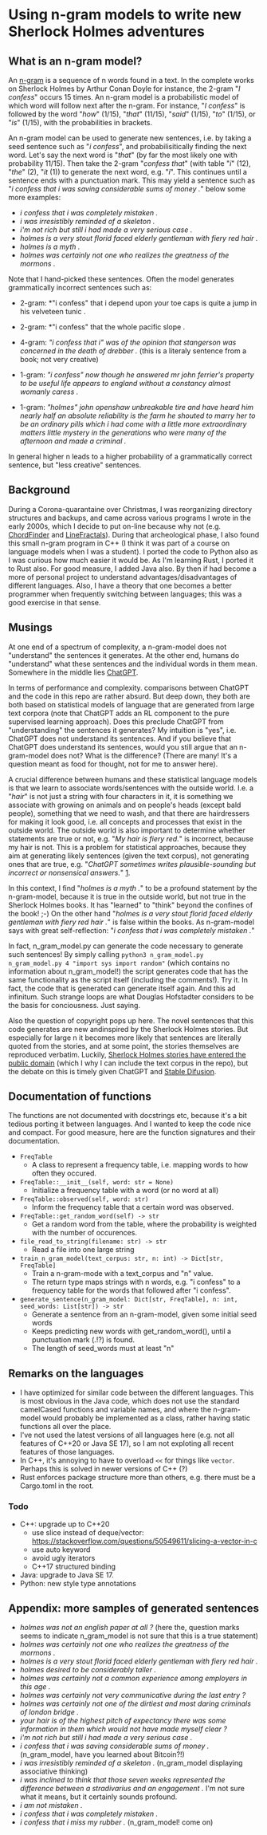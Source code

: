 # Using n-gram models to write new Sherlock Holmes adventures

## What is an n-gram model?

An [n-gram](https://en.wikipedia.org/wiki/N-gram) is a sequence of n words found in a text. In the complete works on Sherlock Holmes by Arthur Conan Doyle for instance, the 2-gram "*I confess*" occurs 15 times. An n-gram model is a probabilistic model of which word will follow next after the n-gram. For instance, "*I confess*" is followed by the word "*how*" (1/15), "*that*" (11/15), "*said*" (1/15), "*to*" (1/15), or "*is*" (1/15), with the probabilities in brackets.

An n-gram model can be used to generate new sentences, i.e. by taking a seed sentence such as "*i confess*", and probabilisitically finding the next word. Let's say the next word is "*that*" (by far the most likely one with probability 11/15). Then take the 2-gram "*confess that*" (with table "*i*" (12), "*the*" (2), "*it* (1)) to generate the next word, e.g. "*i*". This continues until a sentence ends with a punctuation mark. This may yield a sentence such as "*i confess that i was saving considerable sums of money .*" below some more examples:

* *i confess that i was completely mistaken .*
* *i was irresistibly reminded of a skeleton .*
* *i'm not rich but still i had made a very serious case .*
* *holmes is a very stout florid faced elderly gentleman with fiery red hair .*
* *holmes is a myth .*
* *holmes was certainly not one who realizes the greatness of the mormons .*

Note that I hand-picked these sentences. Often the model generates grammatically incorrect sentences such as:

* 2-gram: *"i confess" that i depend upon your toe caps is quite a jump in his velveteen tunic .
* 2-gram: *"i confess" that the whole pacific slope .
* 4-gram: *"i confess that i" was of the opinion that stangerson was concerned in the death of drebber .* (this is a literaly sentence from a book; not very creative)
* 1-gram: *"i confess" now though he answered mr john ferrier's property to be useful life appears to england without a constancy almost womanly caress .*

* 1-gram: *"holmes" john openshaw unbreakable tire and have heard him nearly half an absolute reliability is the farm he shouted to marry her to be an ordinary pills which i had come with a little more extraordinary matters little mystery in the generations who were many of the afternoon and made a criminal .*

In general higher n leads to a higher probability of a grammatically correct sentence, but "less creative" sentences. 

## Background

During a Corona-quarantaine over Christmas, I was reorganizing directory structures and backups, and came across various programs I wrote in the early 2000s, which I decide to put on-line because why not (e.g. [ChordFinder](https://github.com/stulp/chordfinder) and [LineFractals](https://github.com/stulp/linefractals)). During that archeological phase, I also found this small n-gram program in C++ (I think it was part of a course on language models when I was a student). I ported the code to Python also as I was curious how much easier it would be. As I'm learning Rust, I ported it to Rust also. For good measure, I added Java also. By then if had become a more of personal project to understand advantages/disadvantages of different languages. Also, I have a theory that one becomes a better programmer when frequently switching between languages; this was a good exercise in that sense.

## Musings

At one end of a spectrum of complexity, a n-gram-model does not "understand" the sentences it generates. At the other end, humans do "understand" what these sentences and the individual words in them mean. Somewhere in the middle lies [ChatGPT](https://openai.com/blog/chatgpt/). 

In terms of performance and complexity. comparisons between ChatGPT and the code in this repo are rather absurd. But deep down, they both are both based on statistical models of language that are generated from large text corpora (note that ChatGPT adds an RL component to the pure supervised learning approach). Does this preclude ChatGPT from "understanding" the sentences it generates? My intuition is "yes", i.e. ChatGPT does not understand its sentences. And if you believe that ChatGPT does understand its sentences, would you still argue that an n-gram-model does not? What is the difference? (There are many! It's a question meant as food for thought, not for me to answer here).

A crucial difference between humans and these statistical language models is that we learn to associate words/sentences with the outside world. I.e. a "*hair*" is not just a string with four characters in it, it is something we associate with growing on animals and on people's heads (except bald people), something that we need to wash, and that there are hairdressers for making it look good, i.e. all concepts and processes that exist in the outside world. The outside world is also important to determine whether statements are true or not, e.g. "*My hair is fiery red.*" is incorrect, because my hair is not. This is a problem for statistical approaches, because they aim at generating likely sentences (given the text corpus), not generating ones that are true, e.g. "*ChatGPT sometimes writes plausible-sounding but incorrect or nonsensical answers.*" [1](https://openai.com/blog/chatgpt/). 

In this context, I find "*holmes is a myth .*" to be a profound statement by the n-gram-model, because it is true in the outside world, but not true in the Sherlock Holmes books. It has "learned" to "think" beyond the confines of the book! ;-)  On the other hand "*holmes is a very stout florid faced elderly gentleman with fiery red hair .*" is false within the books. As n-gram-model says with great self-reflection: "*i confess that i was completely mistaken .*"

In fact, n_gram_model.py can generate the code necessary to generate such sentences! By simply calling `python3 n_gram_model.py n_gram_model.py 4 "import sys import random"` (which contains no information about n_gram_model!) the script generates code that has the same functionality as the script itself (including the comments!). Try it. In fact, the code that is generated can generate itself again. And this ad infinitum. Such strange loops are what Douglas Hofstadter considers to be the basis for conciousness. Just saying.

Also the question of copyright pops up here. The novel sentences that this code generates are new andinspired by the Sherlock Holmes stories. But especially for large n it becomes more likely that sentences are literally quoted from the stories, and at some point, the stories themselves are reproduced verbatim. Luckily, [Sherlock Holmes stories have entered the public domain](https://www.rollingstone.com/culture/culture-news/metropolis-sherlock-holmes-public-domain-day-2023-1234654562/) (which I why I can include the text corpus in the repo), but the debate on this is timely given ChatGPT and [Stable Difusion](https://stablediffusionweb.com/).

## Documentation of functions

The functions are not documented with docstrings etc, because it's a bit tedious porting it between languages. And I wanted to keep the code nice and compact. For good measure, here are the function signatures and their documentation.

* `FreqTable`
    * A class to represent a frequency table, i.e. mapping words to how often they occured.
* `FreqTable::__init__(self, word: str = None)`
    * Initialize a frequency table with a word (or no word at all)
* `FreqTable::observed(self, word: str)`
    * Inform the frequency table that a certain word was observed.
* `FreqTable::get_random_word(self) -> str`
    * Get a random word from the table, where the probability is weighted with the number of occurences.
* `file_read_to_string(filename: str) -> str`
    * Read a file into one large string
* `train_n_gram_model(text_corpus: str, n: int) -> Dict[str, FreqTable]`
    * Train a n-gram-mode with a text_corpus and "n" value.
    * The return type maps strings with n words, e.g. "i confess" to a frequency table for the words that followed after "i confess".
* `generate_sentence(n_gram_model: Dict[str, FreqTable], n: int, seed_words: List[str]) -> str`
    * Generate a sentence from an n-gram-model, given some initial seed words
    * Keeps predicting new words with get_random_word(), until a punctuation mark (.!?) is found.
    * The length of seed_words must at least "n" 

## Remarks on the languages

* I have optimized for similar code between the different languages. This is most obvious in the Java code, which does not use the standard camelCased functions and variable names, and where the n-gram-model would probably be implemented as a class, rather having static functions all over the place.
* I've not used the latest versions of all languages here (e.g. not all features of C++20 or Java SE 17), so I am not exploting all recent features of those languages.
* In C++, it's annoying to have to overload `<<` for things like `vector`. Perhaps this is solved in newer versions of C++ (?)
* Rust enforces package structure more than others, e.g. there must be a Cargo.toml in the root.

### Todo

* C++: upgrade up to C++20
    * use slice instead of deque/vector: https://stackoverflow.com/questions/50549611/slicing-a-vector-in-c
    * use auto keyword
    * avoid ugly iterators
    * C++17 structured binding
* Java: upgrade to Java SE 17.
* Python: new style type annotations

## Appendix: more samples of generated sentences

* *holmes was not an english paper at all ?* (here the, question marks seems to indicate n_gram_model is not sure that this is a true statement)
* *holmes was certainly not one who realizes the greatness of the mormons .*
* *holmes is a very stout florid faced elderly gentleman with fiery red hair .*
* *holmes desired to be considerably taller .*
* *holmes was certainly not a common experience among employers in this age .*
* *holmes was certainly not very communicative during the last entry ?*
* *holmes was certainly not one of the dirtiest and most daring criminals of london bridge .*
* *your hair is of the highest pitch of expectancy there was some information in them which would not have made myself clear ?*
* *i'm not rich but still i had made a very serious case .*
* *i confess that i was saving considerable sums of money .* (n_gram_model, have you learned about Bitcoin?!)
* *i was irresistibly reminded of a skeleton .* (n_gram_model displaying associative thinking)
* *i was inclined to think that those seven weeks represented the difference between a stradivarius and an engagement  .* I'm not sure what it means, but it certainly sounds profound.
* *i am not mistaken .*
* *i confess that i was completely mistaken .*
* *i confess that i miss my rubber .* (n_gram_model! come on)